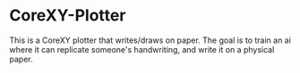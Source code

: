 # CoreXY-Plotter
This is a CoreXY plotter that writes/draws on paper. The goal is to train an ai where it can replicate someone's handwriting, and write it on a physical paper.
